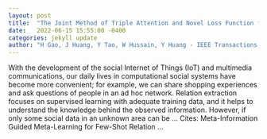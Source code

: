 ```yaml
---
layout: post
title:  "The Joint Method of Triple Attention and Novel Loss Function for Entity Relation Extraction in Small Data-Driven Computational Social Systems"
date:   2022-06-15 15:55:00 -0400
categories: jekyll update
author: "H Gao, J Huang, Y Tao, W Hussain, Y Huang - IEEE Transactions on Computational …, 2022"
---
```

With the development of the social Internet of Things (IoT) and multimedia communications, our daily lives in computational social systems have become more convenient; for example, we can share shopping experiences and ask questions of people in an ad hoc network. Relation extraction focuses on supervised learning with adequate training data, and it helps to understand the knowledge behind the observed information. However, if only some social data in an unknown area can be …
Cites: ‪Meta-Information Guided Meta-Learning for Few-Shot Relation …‬  
